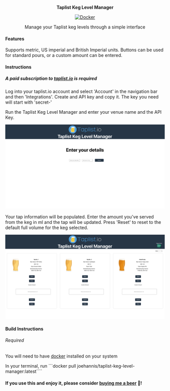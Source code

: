 <p align="center">
  <strong>Taplist Keg Level Manager</strong>
</p>

<p align="center">
  <a href="https://hub.docker.com/r/joehannis/taplist-keg-level-manager">
    <img src="https://img.shields.io/badge/-Docker-2496ED?style=for-the-badge&logo=docker&logoColor=white" alt="Docker">
  </a>
</p>

<p align="center">
  Manage your Taplist keg levels through a simple interface
</p>

#### Features

Supports metric, US imperial and British Imperial units. Buttons can be used for standard pours, or a custom amount can be entered.

#### Instructions

##### A paid subscription to [taplist.io](https://taplist.io) is required

Log into your taplist.io account and select 'Account' in the navigation bar and then 'Integrations'. Create and API key and copy it. The key you need will start with 'secret-'

Run the Taplist Keg Level Manager and enter your venue name and the API Key.

![](./taplist-keg-level-manager-first.png)

Your tap information will be populated. Enter the amount you've served from the keg in ml and the tap will be updated. Press 'Reset' to reset to the default full volume for the keg selected.

![](./taplist-keg-level-manager-main.png)

#### Build Instructions

###### Required

You will need to have [docker](https://www.docker.com) installed on your system

In your terminal, run ```docker pull joehannis/taplist-keg-level-manager:latest````

#### If you use this and enjoy it, please consider [buying me a beer](https://www.buymeacoffee.com/joehannisjp) 🍺!
